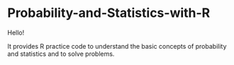 # Probability-and-Statistics-with-R

Hello!

It provides R practice code to understand the basic concepts of probability and statistics and to solve problems.
